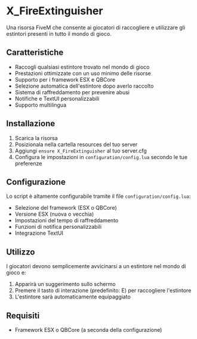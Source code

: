 # X_FireExtinguisher

Una risorsa FiveM che consente ai giocatori di raccogliere e utilizzare gli estintori presenti in tutto il mondo di gioco.

## Caratteristiche

- Raccogli qualsiasi estintore trovato nel mondo di gioco
- Prestazioni ottimizzate con un uso minimo delle risorse
- Supporto per i framework ESX e QBCore
- Selezione automatica dell'estintore dopo averlo raccolto
- Sistema di raffreddamento per prevenire abusi
- Notifiche e TextUI personalizzabili
- Supporto multilingua

## Installazione

1. Scarica la risorsa
2. Posizionala nella cartella resources del tuo server
3. Aggiungi `ensure X_FireExtinguisher` al tuo server.cfg
4. Configura le impostazioni in `configuration/config.lua` secondo le tue preferenze

## Configurazione

Lo script è altamente configurabile tramite il file `configuration/config.lua`:

- Selezione del framework (ESX o QBCore)
- Versione ESX (nuova o vecchia)
- Impostazioni del tempo di raffreddamento
- Funzioni di notifica personalizzabili
- Integrazione TextUI

## Utilizzo

I giocatori devono semplicemente avvicinarsi a un estintore nel mondo di gioco e:

1. Apparirà un suggerimento sullo schermo
2. Premere il tasto di interazione (predefinito: E) per raccogliere l'estintore
3. L'estintore sarà automaticamente equipaggiato

## Requisiti

- Framework ESX o QBCore (a seconda della configurazione)